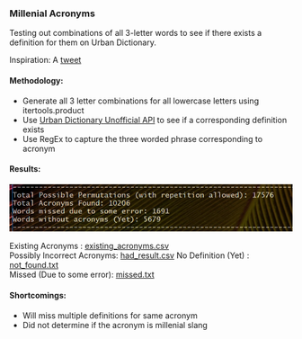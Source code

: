 ### Millenial Acronyms

Testing out combinations of all 3-letter words to see if there exists a definition for them on Urban Dictionary.  

Inspiration: A [tweet](https://twitter.com/varungrover/status/880737891969671168)  

#### Methodology:  
* Generate all 3 letter combinations for all lowercase letters using itertools.product
* Use [Urban Dictionary Unofficial API](https://market.mashape.com/community/urban-dictionary) to see if a corresponding definition exists
* Use RegEx to capture the three worded phrase corresponding to acronym

#### Results:
![results](results.png)

Existing Acronyms : [existing_acronyms.csv](existing_acronyms.csv)  
Possibly Incorrect Acronyms: [had_result.csv](had_result.csv)
No Definition (Yet) : [not_found.txt](not_found.txt)  
Missed (Due to some error): [missed.txt](missed.txt)

#### Shortcomings:
* Will miss multiple definitions for same acronym
* Did not determine if the acronym is millenial slang